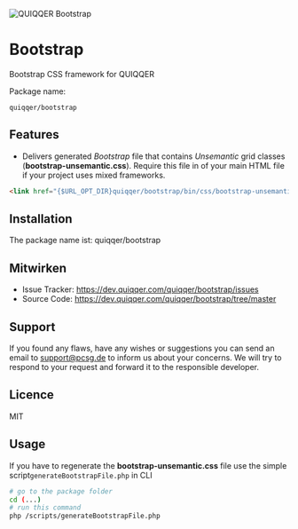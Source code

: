 ![QUIQQER Bootstrap](bin/img/Readme.jpg)

Bootstrap
========

Bootstrap CSS framework for QUIQQER

Package name:

    quiqqer/bootstrap


Features
--------

- Delivers generated *Bootstrap* file that contains *Unsemantic* grid classes (**bootstrap-unsemantic.css**). 
  Require this file in <head> of your main HTML file if your project uses mixed frameworks. 
 
```html
<link href="{$URL_OPT_DIR}quiqqer/bootstrap/bin/css/bootstrap-unsemantic.css" rel="stylesheet" type="text/css"/>
```


Installation
------------

The package name ist: quiqqer/bootstrap


Mitwirken
----------

- Issue Tracker: https://dev.quiqqer.com/quiqqer/bootstrap/issues
- Source Code: https://dev.quiqqer.com/quiqqer/bootstrap/tree/master 


Support
-------

If you found any flaws, have any wishes or suggestions you can send an email
to [support@pcsg.de](mailto:support@pcsg.de) to inform us about your concerns. 
We will try to respond to your request and forward it to the responsible developer.


Licence
-------

MIT

Usage
---------
If you have to regenerate the **bootstrap-unsemantic.css** file 
use the simple script`generateBootstrapFile.php` in CLI

```bash
# go to the package folder
cd (...)
# run this command
php /scripts/generateBootstrapFile.php
```